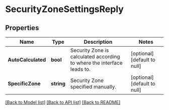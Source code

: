 # SecurityZoneSettingsReply

## Properties
Name | Type | Description | Notes
------------ | ------------- | ------------- | -------------
**AutoCalculated** | **bool** | Security Zone is calculated according to where the interface leads to. | [optional] [default to null]
**SpecificZone** | **string** | Security Zone specified manually. | [optional] [default to null]

[[Back to Model list]](../README.md#documentation-for-models) [[Back to API list]](../README.md#documentation-for-api-endpoints) [[Back to README]](../README.md)


